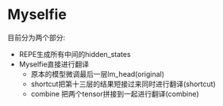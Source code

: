 # Myselfie
目前分为两个部分:
- REPE生成所有中间的hidden_states
- Myselfie直接进行翻译
    - 原本的模型微调最后一层lm_head(original)
    - shortcut把第十三层的结果短接过来同时进行翻译(shortcut)
    - combine 把两个tensor拼接到一起进行翻译(combine)
